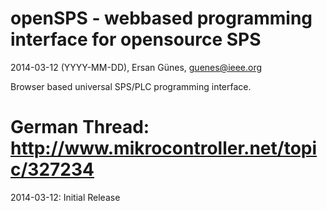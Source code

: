 openSPS - webbased programming interface for opensource SPS
=============================================================

2014-03-12 (YYYY-MM-DD), Ersan Günes, guenes@ieee.org

Browser based universal SPS/PLC programming interface.

German Thread:
http://www.mikrocontroller.net/topic/327234
=============================================================


2014-03-12: Initial Release


